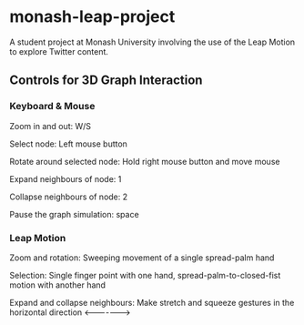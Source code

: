 monash-leap-project
===================

A student project at Monash University involving the use of the Leap Motion to explore Twitter content.

## Controls for 3D Graph Interaction

### Keyboard & Mouse

Zoom in and out: W/S

Select node: Left mouse button

Rotate around selected node: Hold right mouse button and move mouse

Expand neighbours of node: 1

Collapse neighbours of node: 2

Pause the graph simulation: space

### Leap Motion

Zoom and rotation: Sweeping movement of a single spread-palm hand

Selection: Single finger point with one hand, spread-palm-to-closed-fist motion with another hand

Expand and collapse neighbours: Make stretch and squeeze gestures in the horizontal direction <------->